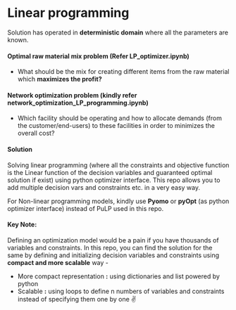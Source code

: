 # Linear programming 

Solution has operated in **deterministic domain** where all the parameters are known. 

#### Optimal raw material mix problem (Refer LP_optimizer.ipynb)
- What should be the mix for creating different items from the raw material which **maximizes the profit?** 

#### Network optimization problem (kindly refer network_optimization_LP_programming.ipynb)
- Which facility should be operating and how to allocate demands (from the customer/end-users) to these facilities in order to minimizes the overall cost?

####  Solution
Solving linear programming (where all the constraints and objective function is the Linear function of the decision variables and guaranteed optimal solution if exist) using python optimizer interface. This repo allows you to add multiple decision vars and constraints etc. in a very easy way.

For Non-linear programming models, kindly use **Pyomo** or **pyOpt** (as python optimizer interface) instead of PuLP used in this repo. 

#### Key Note:
Defining an optimization model would be a pain if you have thousands of variables and constraints. In this repo, you can find the solution for the same by defining and initializing decision variables and constraints using **compact and more scalable** way - 
- More compact representation **:** using dictionaries and list powered by python
- Scalable **:** using loops to define n numbers of variables and constraints instead of specifying them one by one ✌️


